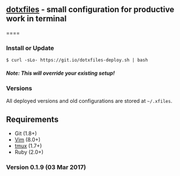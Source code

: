 ## [dotxfiles](https://github.com/sfate/dotxfiles) - small configuration for productive work in terminal
====

### Install or Update
`$ curl -sLo- https://git.io/dotxfiles-deploy.sh | bash`
##### *Note*: This will override your existing setup!

### Versions
All deployed versions and old configurations are stored at `~/.xfiles`.

## Requirements
* Git (1.8+)
* [Vim](https://github.com/sfate/dotvimmy) (8.0+)
* [tmux](https://github.com/sfate/dotxfiles/blob/master/dots/tmux.conf) (1.7+)
* Ruby (2.0+)

### Version 0.1.9 (03 Mar 2017)
